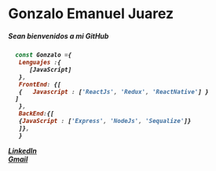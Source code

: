 <h1>Gonzalo Emanuel Juarez</h1>

<h5>Sean bienvenidos a mi GitHub <h5>

```javascript
  const Gonzalo ={
   Lenguajes :{
      [JavaScript]
   },
   FrontEnd: {[
   {   Javascript : ['ReactJs', 'Redux', 'ReactNative'] }
  ]
   },
   BackEnd:{[
   {JavaScript : ['Express', 'NodeJs', 'Sequalize']}
   ]},
   }
```
 <a href="https://static.thenounproject.com/png/204643-200.png"/> [LinkedIn](https://www.linkedin.com/in/gonzalo-juarez-o2/) <br>
  [Gmail](juarezgonzalo000@gmail.com)
